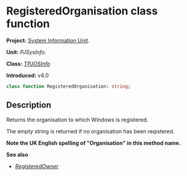 # RegisteredOrganisation class function #

**Project:** [System Information Unit](SystemInformationUnit.md).

**Unit:** _PJSysInfo_.

**Class:** _[TPJOSInfo](TPJOSInfo.md)_

**Introduced:** v4.0

```pascal
class function RegisteredOrganisation: string;
```

## Description ##

Returns the organisation to which Windows is registered.

The empty string is returned if no organisation has been reqistered.

**Note the UK English spelling of "Organisation" in this method name.**

**See also**

  * _[RegisteredOwner](TPJOSInfoRegisteredOwner.md)_